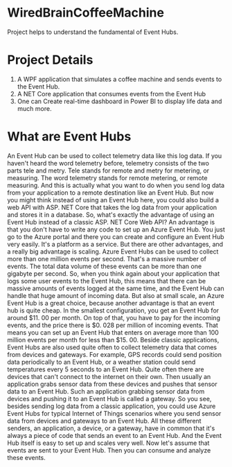 # WiredBrainCoffeeMachine

Project helps to understand the fundamental of Event Hubs.

# Project Details

1)  A WPF application that simulates a coffee machine and sends events to the Event Hub.
2)  A NET Core application that consumes events from the Event Hub 
3)  One can Create real-time dashboard in Power BI to display life data and much more. 

# What are Event Hubs
An Event Hub can be used to collect telemetry data like this log data.
If you haven't heard the word telemetry before, telemetry consists of the two parts tele and metry. 
Tele stands for remote and metry for metering, or measuring. The word telemetry stands for remote metering, or remote measuring. 
And this is actually what you want to do when you send log data from your application to a remote destination like an Event Hub. 
But now you might think instead of using an Event Hub here, you could also build a web API with ASP. NET Core that takes the log data 
from your application and stores it in a database. So, what's exactly the advantage of using an Event Hub instead of a classic 
ASP. NET Core Web API? An advantage is that you don't have to write any code to set up an Azure Event Hub. 
You just go to the Azure portal and there you can create and configure an Event Hub very easily.
It's a platform as a service. But there are other advantages, and a really big advantage is scaling. 
Azure Event Hubs can be used to collect more than one million events per second. 
That's a massive number of events. The total data volume of these events can be more than one gigabyte per second. 
So, when you think again about your application that logs some user events to the Event Hub, this means that there can be
massive amounts of events logged at the same time, and the Event Hub can handle that huge amount of incoming data. 
But also at small scale, an Azure Event Hub is a great choice, because another advantage is that an event hub is quite cheap.
In the smallest configuration, you get an Event Hub for around $11. 00 per month. On top of that, you have to pay for the incoming events,
and the price there is $0. 028 per million of incoming events. That means you can set up an Event Hub that enters on average more than
100 million events per month for less than $15. 00. Beside classic applications,
Event Hubs are also used quite often to collect telemetry data that comes from devices and gateways. 
For example, GPS records could send position data periodically to an Event Hub, or a weather station could send 
temperatures every 5 seconds to an Event Hub. Quite often there are devices that can't connect to the internet on their own.
Then usually an application grabs sensor data from these devices and pushes that sensor data to an Event Hub. 
Such an application grabbing sensor data from devices and pushing it to an Event Hub is called a gateway. 
So you see, besides sending log data from a classic application, you could use Azure Event Hubs for typical Internet of Things 
scenarios where you send sensor data from devices and gateways to an Event Hub. All these different senders, an application, 
a device, or a gateway, have in common that it's always a piece of code that sends an event to an Event Hub.
And the Event Hub itself is easy to set up and scales very well. Now let's assume that events are sent to your Event Hub. 
Then you can consume and analyze these events. 
